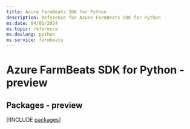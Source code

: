 ```yaml
---
title: Azure FarmBeats SDK for Python
description: Reference for Azure FarmBeats SDK for Python
ms.date: 04/01/2024
ms.topic: reference
ms.devlang: python
ms.service: farmbeats
---
```

# Azure FarmBeats SDK for Python - preview
## Packages - preview
[!INCLUDE [packages](farmbeats-index.md)]